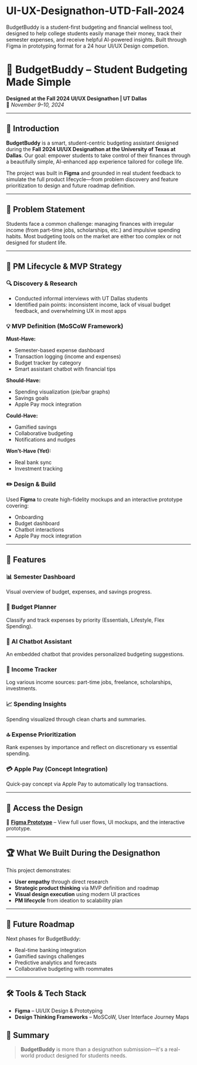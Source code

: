 # UI-UX-Designathon-UTD-Fall-2024
BudgetBuddy is a student-first budgeting and financial wellness tool, designed to help college students easily manage their money, track their semester expenses, and receive helpful AI-powered insights. Built through Figma in prototyping format for a 24 hour UI/UX Design competion.


# 💸 BudgetBuddy – Student Budgeting Made Simple  
**Designed at the Fall 2024 UI/UX Designathon | UT Dallas**  
📅 *November 9–10, 2024*

---

## 🧠 Introduction  
**BudgetBuddy** is a smart, student-centric budgeting assistant designed during the **Fall 2024 UI/UX Designathon at the University of Texas at Dallas**. Our goal: empower students to take control of their finances through a beautifully simple, AI-enhanced app experience tailored for college life.

The project was built in **Figma** and grounded in real student feedback to simulate the full product lifecycle—from problem discovery and feature prioritization to design and future roadmap definition.

---

## 🎯 Problem Statement  
Students face a common challenge: managing finances with irregular income (from part-time jobs, scholarships, etc.) and impulsive spending habits. Most budgeting tools on the market are either too complex or not designed for student life.

---

## 🔁 PM Lifecycle & MVP Strategy  

### 🔍 Discovery & Research  
- Conducted informal interviews with UT Dallas students  
- Identified pain points: inconsistent income, lack of visual budget feedback, and overwhelming UX in most apps  

### 💡 MVP Definition (MoSCoW Framework)

**Must-Have:**  
- Semester-based expense dashboard  
- Transaction logging (income and expenses)  
- Budget tracker by category  
- Smart assistant chatbot with financial tips  

**Should-Have:**  
- Spending visualization (pie/bar graphs)  
- Savings goals  
- Apple Pay mock integration  

**Could-Have:**  
- Gamified savings  
- Collaborative budgeting  
- Notifications and nudges  

**Won’t-Have (Yet):**  
- Real bank sync  
- Investment tracking  

### ✏️ Design & Build  
Used **Figma** to create high-fidelity mockups and an interactive prototype covering:
- Onboarding  
- Budget dashboard  
- Chatbot interactions  
- Apple Pay mock integration  

---

## 🚀 Features  

### 📊 Semester Dashboard  
Visual overview of budget, expenses, and savings progress.

### 🧮 Budget Planner  
Classify and track expenses by priority (Essentials, Lifestyle, Flex Spending).

### 💬 AI Chatbot Assistant  
An embedded chatbot that provides personalized budgeting suggestions.

### 🏦 Income Tracker  
Log various income sources: part-time jobs, freelance, scholarships, investments.

### 📈 Spending Insights  
Spending visualized through clean charts and summaries.

### 🔝 Expense Prioritization  
Rank expenses by importance and reflect on discretionary vs essential spending.

### 💳 Apple Pay (Concept Integration)  
Quick-pay concept via Apple Pay to automatically log transactions.

---

## 🎨 Access the Design  
🔗 **[Figma Prototype](https://www.figma.com)** – View full user flows, UI mockups, and the interactive prototype.

---

## 🏆 What We Built During the Designathon  
This project demonstrates:
- **User empathy** through direct research  
- **Strategic product thinking** via MVP definition and roadmap  
- **Visual design execution** using modern UI practices  
- **PM lifecycle** from ideation to scalability plan  

---

## 🔭 Future Roadmap  
Next phases for BudgetBuddy:
- Real-time banking integration  
- Gamified savings challenges  
- Predictive analytics and forecasts  
- Collaborative budgeting with roommates  

---

## 🛠️ Tools & Tech Stack  
- **Figma** – UI/UX Design & Prototyping  
- **Design Thinking Frameworks** – MoSCoW, User Interface Journey Maps  


## 📌 Summary  
> **BudgetBuddy** is more than a designathon submission—it's a real-world product designed for students needs. 


